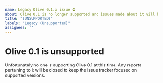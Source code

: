 ```yaml
---
name: Legacy Olive 0.1.x issue ⛔
about: Olive 0.1 is no longer supported and issues made about it will be automatically closed.
title: "[UNSUPPORTED]"
labels: "Legacy (Unsupported)"
assignees: ''
---
```

# Olive 0.1 is unsupported

Unfortunately no one is supporting Olive 0.1 at this time. Any reports pertaining to it will be
closed to keep the issue tracker focused on supported versions.
